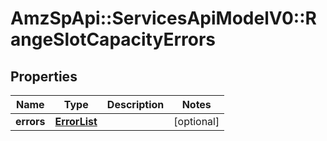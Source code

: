 # AmzSpApi::ServicesApiModelV0::RangeSlotCapacityErrors

## Properties
Name | Type | Description | Notes
------------ | ------------- | ------------- | -------------
**errors** | [**ErrorList**](ErrorList.md) |  | [optional] 

